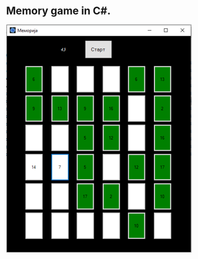 # Memory game in C#.

![E-commerce screenshot](https://raw.githubusercontent.com/dminovski0/Visual-programming-memory-game/master/Memory%20game%20screenshot.png)
